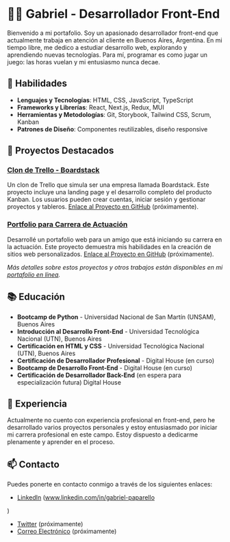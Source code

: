 # 🧑‍💻 Gabriel - Desarrollador Front-End

Bienvenido a mi portafolio. Soy un apasionado desarrollador front-end que actualmente trabaja en atención al cliente en Buenos Aires, Argentina. En mi tiempo libre, me dedico a estudiar desarrollo web, explorando y aprendiendo nuevas tecnologías. Para mí, programar es como jugar un juego: las horas vuelan y mi entusiasmo nunca decae.

## 🚀 Habilidades

- **Lenguajes y Tecnologías**: HTML, CSS, JavaScript, TypeScript
- **Frameworks y Librerías**: React, Next.js, Redux, MUI
- **Herramientas y Metodologías**: Git, Storybook, Tailwind CSS, Scrum, Kanban
- **Patrones de Diseño**: Componentes reutilizables, diseño responsive

## 🌟 Proyectos Destacados

### [Clon de Trello - Boardstack](#) 

Un clon de Trello que simula ser una empresa llamada Boardstack. Este proyecto incluye una landing page y el desarrollo completo del producto Kanban. Los usuarios pueden crear cuentas, iniciar sesión y gestionar proyectos y tableros. [Enlace al Proyecto en GitHub](#) (próximamente).

### [Portfolio para Carrera de Actuación](#)

Desarrollé un portafolio web para un amigo que está iniciando su carrera en la actuación. Este proyecto demuestra mis habilidades en la creación de sitios web personalizados. [Enlace al Proyecto en GitHub](#) (próximamente).

*Más detalles sobre estos proyectos y otros trabajos están disponibles en mi [portafolio en línea](https://ghapzhportfolio.netlify.app).*

## 📚 Educación

- **Bootcamp de Python** - Universidad Nacional de San Martín (UNSAM), Buenos Aires
- **Introducción al Desarrollo Front-End** - Universidad Tecnológica Nacional (UTN), Buenos Aires
- **Certificación en HTML y CSS** - Universidad Tecnológica Nacional (UTN), Buenos Aires
- **Certificación de Desarrollador Profesional** - Digital House (en curso)
- **Bootcamp de Desarrollo Front-End** - Digital House (en curso)
- **Certificación de Desarrollador Back-End** (en espera para especialización futura) Digital House

## 💼 Experiencia

Actualmente no cuento con experiencia profesional en front-end, pero he desarrollado varios proyectos personales y estoy entusiasmado por iniciar mi carrera profesional en este campo. Estoy dispuesto a dedicarme plenamente y aprender en el proceso.

## 📫 Contacto

Puedes ponerte en contacto conmigo a través de los siguientes enlaces:

- [LinkedIn](www.linkedin.com/in/gabriel-paparello) (www.linkedin.com/in/gabriel-paparello

)
- [Twitter](#) (próximamente)
- [Correo Electrónico](#) (próximamente)
